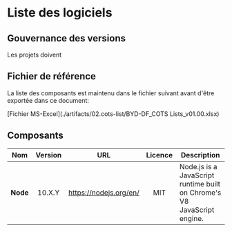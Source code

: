 # Liste des logiciels

## Gouvernance des versions

Les projets doivent

## Fichier de référence

La liste des composants est maintenu dans le fichier suivant avant d'être exportée dans ce document:

[Fichier MS-Excel](./artifacts/02.cots-list/BYD-DF_COTS Lists_v01.00.xlsx)

## Composants

|**Nom**|Version|URL|Licence|Description|
|---|:---:|---|:---:|---|
|**Node**|10.X.Y|https://nodejs.org/en/|MIT|Node.js is a JavaScript runtime built on Chrome's V8 JavaScript engine.|
